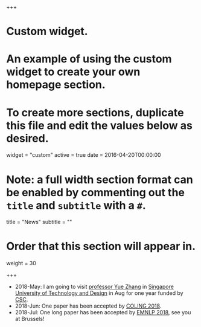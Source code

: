 +++
# Custom widget.
# An example of using the custom widget to create your own homepage section.
# To create more sections, duplicate this file and edit the values below as desired.
widget = "custom"
active = true
date = 2016-04-20T00:00:00

# Note: a full width section format can be enabled by commenting out the `title` and `subtitle` with a `#`.
title = "News"
subtitle = ""

# Order that this section will appear in.
weight = 30

+++

* 2018-May: I am going to visit [professor Yue Zhang](https://frcchang.github.io/) in [Singapore University of Technology and Design](https://www.sutd.edu.sg/) in Aug for one year funded by [CSC](https://www.csc.edu.cn/).
* 2018-Jun: One paper has been accepted by [COLING 2018](http://coling2018.org/).
* 2018-Jul: One long paper has been accepted by [EMNLP 2018](http://emnlp2018.org/), see you at Brussels!

